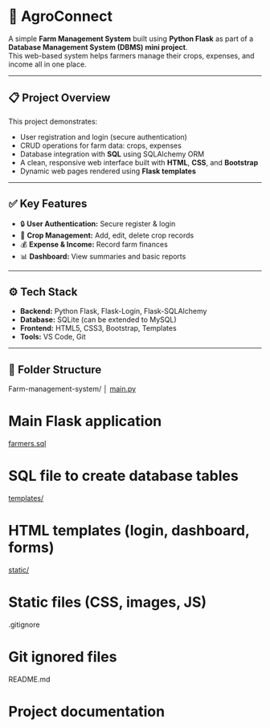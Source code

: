 # 🌾 AgroConnect

A simple **Farm Management System** built using **Python Flask** as part of a **Database Management System (DBMS) mini project**.  
This web-based system helps farmers manage their crops, expenses, and income all in one place.

---

## 📋 Project Overview

This project demonstrates:
- User registration and login (secure authentication)
- CRUD operations for farm data: crops, expenses
- Database integration with **SQL** using SQLAlchemy ORM
- A clean, responsive web interface built with **HTML**, **CSS**, and **Bootstrap**
- Dynamic web pages rendered using **Flask templates**

---

## ✅ Key Features

- 🔒 **User Authentication:** Secure register & login
- 🌾 **Crop Management:** Add, edit, delete crop records
- 💰 **Expense & Income:** Record farm finances
- 📊 **Dashboard:** View summaries and basic reports

---

## ⚙️ Tech Stack

- **Backend:** Python Flask, Flask-Login, Flask-SQLAlchemy
- **Database:** SQLite (can be extended to MySQL)
- **Frontend:** HTML5, CSS3, Bootstrap, Templates
- **Tools:** VS Code, Git

---

## 📂 Folder Structure

Farm-management-system/
│
 [main.py](main.py) 
# Main Flask application
 [farmers.sql](farmers.sql) 
# SQL file to create database tables
 [templates/](templates/) 
# HTML templates (login, dashboard, forms)
 [static/](static/) 
# Static files (CSS, images, JS)
 .gitignore
# Git ignored files
 README.md
# Project documentation


